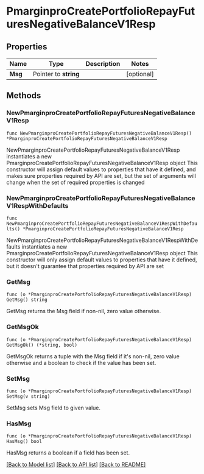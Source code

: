 # PmarginproCreatePortfolioRepayFuturesNegativeBalanceV1Resp

## Properties

Name | Type | Description | Notes
------------ | ------------- | ------------- | -------------
**Msg** | Pointer to **string** |  | [optional] 

## Methods

### NewPmarginproCreatePortfolioRepayFuturesNegativeBalanceV1Resp

`func NewPmarginproCreatePortfolioRepayFuturesNegativeBalanceV1Resp() *PmarginproCreatePortfolioRepayFuturesNegativeBalanceV1Resp`

NewPmarginproCreatePortfolioRepayFuturesNegativeBalanceV1Resp instantiates a new PmarginproCreatePortfolioRepayFuturesNegativeBalanceV1Resp object
This constructor will assign default values to properties that have it defined,
and makes sure properties required by API are set, but the set of arguments
will change when the set of required properties is changed

### NewPmarginproCreatePortfolioRepayFuturesNegativeBalanceV1RespWithDefaults

`func NewPmarginproCreatePortfolioRepayFuturesNegativeBalanceV1RespWithDefaults() *PmarginproCreatePortfolioRepayFuturesNegativeBalanceV1Resp`

NewPmarginproCreatePortfolioRepayFuturesNegativeBalanceV1RespWithDefaults instantiates a new PmarginproCreatePortfolioRepayFuturesNegativeBalanceV1Resp object
This constructor will only assign default values to properties that have it defined,
but it doesn't guarantee that properties required by API are set

### GetMsg

`func (o *PmarginproCreatePortfolioRepayFuturesNegativeBalanceV1Resp) GetMsg() string`

GetMsg returns the Msg field if non-nil, zero value otherwise.

### GetMsgOk

`func (o *PmarginproCreatePortfolioRepayFuturesNegativeBalanceV1Resp) GetMsgOk() (*string, bool)`

GetMsgOk returns a tuple with the Msg field if it's non-nil, zero value otherwise
and a boolean to check if the value has been set.

### SetMsg

`func (o *PmarginproCreatePortfolioRepayFuturesNegativeBalanceV1Resp) SetMsg(v string)`

SetMsg sets Msg field to given value.

### HasMsg

`func (o *PmarginproCreatePortfolioRepayFuturesNegativeBalanceV1Resp) HasMsg() bool`

HasMsg returns a boolean if a field has been set.


[[Back to Model list]](../README.md#documentation-for-models) [[Back to API list]](../README.md#documentation-for-api-endpoints) [[Back to README]](../README.md)


